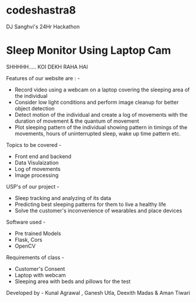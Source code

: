 # codeshastra8
DJ Sanghvi's 24Hr Hackathon

# Sleep Monitor Using Laptop Cam
SHHHHH….. KOI DEKH RAHA HAI


Features of our website are : - 
- Record video using a webcam on a laptop covering the sleeping area of the individual 
- Consider low light conditions and perform image cleanup for better object detection
- Detect motion of the individual and create a log of movements with the duration of movement & the quantum of movement 
- Plot sleeping pattern of the individual showing pattern in timings of the movements, hours of uninterrupted sleep, wake up time pattern etc.

Topics to be covered - 
- Front end and backend
- Data Visulaization
- Log of movements
- Image processing

USP's of our project - 
- Sleep tracking and analyzing of its data
- Predicting best sleeping patterns for them to live a healthy life
- Solve the customer's inconvenience of wearables and place devices

Software used - 
- Pre trained Models
- Flask, Cors
- OpenCV

Requirements of class - 
- Customer's Consent
- Laptop with webcam
- Sleeping area with beds and pillows for the test

Developed by - Kunal Agrawal , Ganesh Utla, Deexith Madas & Aman Tiwari
